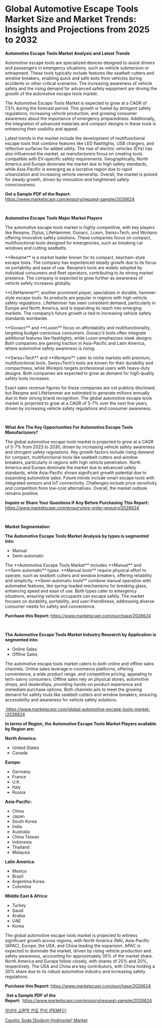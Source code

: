 <p><h1>Global Automotive Escape Tools Market Size and Market Trends: Insights and Projections from 2025 to 2032</h1></p><p><strong>Automotive Escape Tools Market Analysis and Latest Trends</strong></p>
<p><p>Automotive escape tools are specialized devices designed to assist drivers and passengers in emergency situations, such as vehicle submersion or entrapment. These tools typically include features like seatbelt cutters and window breakers, enabling quick and safe exits from vehicles during accidents or other critical scenarios. The increasing awareness of vehicle safety and the rising demand for advanced safety equipment are driving the growth of the automotive escape tools market.</p><p>The Automotive Escape Tools Market is expected to grow at a CAGR of 7.5% during the forecast period. This growth is fueled by stringent safety regulations, increasing vehicle production, and growing consumer awareness about the importance of emergency preparedness. Additionally, the integration of advanced materials and compact designs in these tools is enhancing their usability and appeal.</p><p>Latest trends in the market include the development of multifunctional escape tools that combine features like LED flashlights, USB chargers, and reflective surfaces for added utility. The rise of electric vehicles (EVs) has also influenced the market, as manufacturers focus on creating tools compatible with EV-specific safety requirements. Geographically, North America and Europe dominate the market due to high safety standards, while Asia-Pacific is emerging as a lucrative region due to rapid urbanization and increasing vehicle ownership. Overall, the market is poised for steady growth, driven by innovation and heightened safety consciousness.</p></p>
<p><strong>Get a Sample PDF of the Report:&nbsp;</strong> <a href="https://www.marketscagr.com/enquiry/request-sample/2026624?utm_campaign=1909&utm_medium=2&utm_source=Github&utm_content=ia&utm_term=21012025&utm_id=automotive-escape-tools">https://www.marketscagr.com/enquiry/request-sample/2026624</a></p>
<p>&nbsp;</p>
<p><strong>Automotive Escape Tools Major Market Players</strong></p>
<p><p>The automotive escape tools market is highly competitive, with key players like Resqme, Ztylus, LifeHammer, Gooacc, Luxon, Swiss+Tech, and Workpro offering innovative safety solutions. These companies focus on compact, multifunctional tools designed for emergencies, such as breaking car windows and cutting seatbelts.</p><p>**Resqme** is a market leader known for its compact, keychain-style escape tools. The company has experienced steady growth due to its focus on portability and ease of use. Resqme’s tools are widely adopted by individual consumers and fleet operators, contributing to its strong market presence. The company is expected to grow further as awareness of vehicle safety increases globally.</p><p>**LifeHammer**, another prominent player, specializes in durable, hammer-style escape tools. Its products are popular in regions with high vehicle safety regulations. LifeHammer has seen consistent demand, particularly in Europe and North America, and is expanding its reach into emerging markets. The company’s future growth is tied to increasing vehicle safety standards worldwide.</p><p>**Gooacc** and **Luxon** focus on affordability and multifunctionality, targeting budget-conscious consumers. Gooacc’s tools often integrate additional features like flashlights, while Luxon emphasizes sleek designs. Both companies are gaining traction in Asia-Pacific and Latin America, where automotive safety awareness is rising.</p><p>**Swiss+Tech** and **Workpro** cater to niche markets with premium, multifunctional tools. Swiss+Tech’s tools are known for their durability and compactness, while Workpro targets professional users with heavy-duty designs. Both companies are expected to grow as demand for high-quality safety tools increases.</p><p>Exact sales revenue figures for these companies are not publicly disclosed, but Resqme and LifeHammer are estimated to generate millions annually due to their strong brand recognition. The global automotive escape tools market is projected to grow at a CAGR of 5-7% over the next five years, driven by increasing vehicle safety regulations and consumer awareness.</p></p>
<p>&nbsp;</p>
<p><strong>What Are The Key Opportunities For Automotive Escape Tools Manufacturers?</strong></p>
<p><p>The global automotive escape tools market is projected to grow at a CAGR of 5-7% from 2023 to 2030, driven by increasing vehicle safety awareness and stringent safety regulations. Key growth factors include rising demand for compact, multifunctional tools like seatbelt cutters and window breakers, particularly in regions with high vehicle penetration. North America and Europe dominate the market due to advanced safety standards, while Asia-Pacific shows significant growth potential due to expanding automotive sales. Future trends include smart escape tools with integrated sensors and IoT connectivity. Challenges include price sensitivity and competition from low-cost alternatives. Overall, the market outlook remains positive.</p></p>
<p><strong>Inquire or Share Your Questions If Any Before Purchasing This Report:</strong> <a href="https://www.marketscagr.com/enquiry/pre-order-enquiry/2026624?utm_campaign=1909&utm_medium=2&utm_source=Github&utm_content=ia&utm_term=21012025&utm_id=automotive-escape-tools">https://www.marketscagr.com/enquiry/pre-order-enquiry/2026624</a></p>
<p>&nbsp;</p>
<p><strong>Market Segmentation</strong></p>
<p><strong>The Automotive Escape Tools Market Analysis by types is segmented into:</strong></p>
<p><ul><li>Manual</li><li>Semi-automatic</li></ul></p>
<p><p>The **Automotive Escape Tools Market** includes **Manual** and **Semi-automatic** types. **Manual tools** require physical effort to operate, such as seatbelt cutters and window breakers, offering reliability and simplicity. **Semi-automatic tools** combine manual operation with automated features, like spring-loaded mechanisms for breaking glass, enhancing speed and ease of use. Both types cater to emergency situations, ensuring vehicle occupants can escape safely. The market focuses on durability, portability, and user-friendliness, addressing diverse consumer needs for safety and convenience.</p></p>
<p><strong>Purchase this Report:&nbsp;</strong><a href="https://www.marketscagr.com/purchase/2026624?utm_campaign=1909&utm_medium=2&utm_source=Github&utm_content=ia&utm_term=21012025&utm_id=automotive-escape-tools">https://www.marketscagr.com/purchase/2026624</a></p>
<p>&nbsp;</p>
<p><strong>The Automotive Escape Tools Market Industry Research by Application is segmented into:</strong></p>
<p><ul><li>Online Sales</li><li>Offline Sales</li></ul></p>
<p><p>The automotive escape tools market caters to both online and offline sales channels. Online sales leverage e-commerce platforms, offering convenience, a wide product range, and competitive pricing, appealing to tech-savvy consumers. Offline sales rely on physical stores, automotive shops, and dealerships, providing hands-on product experience and immediate purchase options. Both channels aim to meet the growing demand for safety tools like seatbelt cutters and window breakers, ensuring accessibility and awareness for vehicle safety solutions.</p></p>
<p><a href="https://www.marketscagr.com/global-automotive-escape-tools-market-r2026624?utm_campaign=1909&utm_medium=2&utm_source=Github&utm_content=ia&utm_term=21012025&utm_id=automotive-escape-tools">&nbsp;https://www.marketscagr.com/global-automotive-escape-tools-market-r2026624</a></p>
<p><strong>In terms of Region, the Automotive Escape Tools Market Players available by Region are:</strong></p>
<p>
    <p> <strong> North America: </strong>
        <ul>
            <li>United States</li>
            <li>Canada</li>
        </ul>
        </p> 
    <p> <strong> Europe: </strong>
        <ul>
            <li>Germany</li>
            <li>France</li>
            <li>U.K.</li>
            <li>Italy</li>
            <li>Russia</li>
        </ul>
        </p> 
    <p> <strong> Asia-Pacific: </strong>
        <ul>
            <li>China</li>
            <li>Japan</li>
            <li>South Korea</li>
            <li>India</li>
            <li>Australia</li>
            <li>China Taiwan</li>
            <li>Indonesia</li>
            <li>Thailand</li>
            <li>Malaysia</li>
        </ul>
        </p> 
    <p> <strong> Latin America: </strong>
        <ul>
            <li>Mexico</li>
            <li>Brazil</li>
            <li>Argentina Korea</li>
            <li>Colombia</li>
        </ul>
        </p> 
    <p> <strong> Middle East & Africa: </strong>
        <ul>
            <li>Turkey</li>
            <li>Saudi</li>
            <li>Arabia</li>
            <li>UAE</li>
            <li>Korea</li>
        </ul>
    </p>
    </p>
<p><p>The global automotive escape tools market is projected to witness significant growth across regions, with North America (NA), Asia-Pacific (APAC), Europe, the USA, and China leading the expansion. APAC is expected to dominate the market, driven by rising vehicle production and safety awareness, accounting for approximately 35% of the market share. North America and Europe follow closely, with shares of 25% and 20%, respectively. The USA and China are key contributors, with China holding a 30% share due to its robust automotive industry and increasing safety regulations.</p></p>
<p><strong>Purchase this Report: </strong><a href="https://www.marketscagr.com/purchase/2026624?utm_campaign=1909&utm_medium=2&utm_source=Github&utm_content=ia&utm_term=21012025&utm_id=automotive-escape-tools">https://www.marketscagr.com/purchase/2026624</a></p>
<p>&nbsp;<strong>Get a Sample PDF of the Report:&nbsp;&nbsp;</strong><a href="https://www.marketscagr.com/enquiry/request-sample/2026624?utm_campaign=1909&utm_medium=2&utm_source=Github&utm_content=ia&utm_term=21012025&utm_id=automotive-escape-tools">https://www.marketscagr.com/enquiry/request-sample/2026624</a></p>
<p><strong></strong></p>
<p><p><a href="https://github.com/laholand/Market-Research-Report-List-6/blob/main/966778532663.md?utm_campaign=1909&utm_medium=2&utm_source=Github&utm_content=ia&utm_term=21012025&utm_id=automotive-escape-tools">양성자 교환막 연료 전지 (PEMFC)</a></p><p><a href="https://github.com/vimar16th/Market-Research-Report-List-7/blob/main/caustic-soda-sodium-hydroxide-market.md?utm_campaign=1909&utm_medium=2&utm_source=Github&utm_content=ia&utm_term=21012025&utm_id=automotive-escape-tools">Caustic Soda [Sodium Hydroxide] Market</a></p></p>